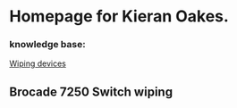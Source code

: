 # Homepage for Kieran Oakes.
### knowledge base:
[Wiping devices](./wiping-devices.md)

## Brocade 7250 Switch wiping

